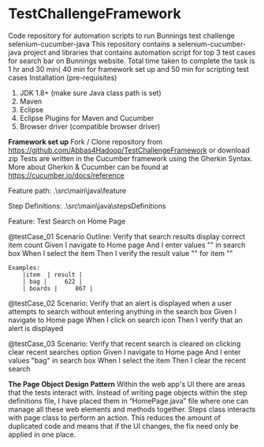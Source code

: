 # TestChallengeFramework
Code repository for automation scripts to run Bunnings test challenge
selenium-cucumber-java
This repository contains a selenium-cucumber-java project and libraries that contains automation script for top 3 test cases for search bar on Bunnings website. Total time taken to complete the task is 1 hr and 30 min( 40 min for framework set up and 50 min for scripting test cases
Installation (pre-requisites)
1.	JDK 1.8+ (make sure Java class path is set)
2.	Maven 
3.	Eclipse
4.	Eclipse Plugins for Maven and Cucumber
5.	Browser driver (compatible browser driver)

**Framework set up**
Fork / Clone repository from https://github.com/Abbas4Hadoop/TestChallengeFramework or download zip
Tests are written in the Cucumber framework using the Gherkin Syntax. More about Gherkin & Cucumber can be found at https://cucumber.io/docs/reference 

Feature path: .\\src\\main\\java\\feature

Step Definitions: .\\src\\main\\java\\stepsDefinitions

Feature: Test Search on Home Page

 @testCase_01
 Scenario Outline: Verify that search results display correct item count
    Given I navigate to Home page
    And I enter values "<item>" in search box
    When I select the item
	Then I verify the result value "<result>" for item "<item>"

    Examples: 
		|item  | result |
		| bag |     622 | 
		| boards |     867 |
  

 @testCase_02
 Scenario: Verify that an alert is displayed when a user attempts to search without entering anything in the search box
    Given I navigate to Home page
    When I click on search icon
    Then I verify that an alert is displayed
    
 @testCase_03
Scenario: Verify that recent search is cleared on clicking clear recent searches option
	Given I navigate to Home page 
	And I enter values "bag" in search box 
	When I select the item 
	Then I clear the recent search
	
**The Page Object Design Pattern**
Within the web app's UI there are areas that the tests interact with. Instead of writing page objects within the step definitions file, I have placed them in “HomePage.java” file where one can manage all these web elements and methods together. Steps class interacts with page class to perform an action. This reduces the amount of duplicated code and means that if the UI changes, the fix need only be applied in one place.

